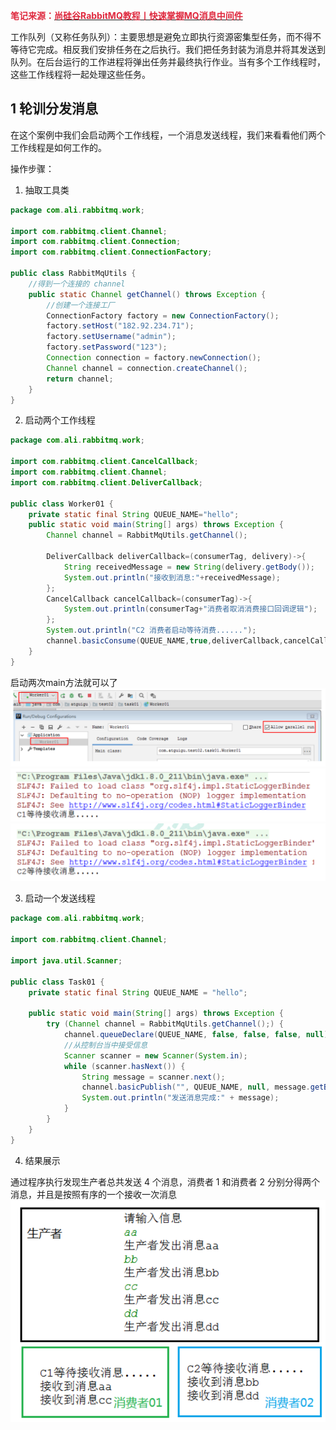 **<font style="color:#DF2A3F;">笔记来源：</font>**[**<font style="color:#DF2A3F;">尚硅谷RabbitMQ教程丨快速掌握MQ消息中间件</font>**](https://www.bilibili.com/video/BV1cb4y1o7zz/?spm_id_from=333.337.search-card.all.click&vd_source=e8046ccbdc793e09a75eb61fe8e84a30)



工作队列（又称任务队列）：主要思想是避免立即执行资源密集型任务，而不得不等待它完成。相反我们安排任务在之后执行。我们把任务封装为消息并将其发送到队列。在后台运行的工作进程将弹出任务并最终执行作业。当有多个工作线程时，这些工作线程将一起处理这些任务。

## 1 轮训分发消息
在这个案例中我们会启动两个工作线程，一个消息发送线程，我们来看看他们两个工作线程是如何工作的。

操作步骤：

1. 抽取工具类

```java
package com.ali.rabbitmq.work;

import com.rabbitmq.client.Channel;
import com.rabbitmq.client.Connection;
import com.rabbitmq.client.ConnectionFactory;

public class RabbitMqUtils {
    //得到一个连接的 channel
    public static Channel getChannel() throws Exception {
        //创建一个连接工厂
        ConnectionFactory factory = new ConnectionFactory();
        factory.setHost("182.92.234.71");
        factory.setUsername("admin");
        factory.setPassword("123");
        Connection connection = factory.newConnection();
        Channel channel = connection.createChannel();
        return channel;
    }
}
```

2. 启动两个工作线程

```java
package com.ali.rabbitmq.work;

import com.rabbitmq.client.CancelCallback;
import com.rabbitmq.client.Channel;
import com.rabbitmq.client.DeliverCallback;

public class Worker01 {
    private static final String QUEUE_NAME="hello";
    public static void main(String[] args) throws Exception {
        Channel channel = RabbitMqUtils.getChannel();
        
        DeliverCallback deliverCallback=(consumerTag, delivery)->{
            String receivedMessage = new String(delivery.getBody());
            System.out.println("接收到消息:"+receivedMessage);
        };
        CancelCallback cancelCallback=(consumerTag)->{
            System.out.println(consumerTag+"消费者取消消费接口回调逻辑");
        };
        System.out.println("C2 消费者启动等待消费......");
        channel.basicConsume(QUEUE_NAME,true,deliverCallback,cancelCallback);
    } 
}
```

启动两次main方法就可以了  
![](images/17.png)  
![](images/18.png)  
![](images/19.png)

3. 启动一个发送线程

```java
package com.ali.rabbitmq.work;

import com.rabbitmq.client.Channel;

import java.util.Scanner;

public class Task01 {
    private static final String QUEUE_NAME = "hello";

    public static void main(String[] args) throws Exception {
        try (Channel channel = RabbitMqUtils.getChannel();) {
            channel.queueDeclare(QUEUE_NAME, false, false, false, null);
            //从控制台当中接受信息
            Scanner scanner = new Scanner(System.in);
            while (scanner.hasNext()) {
                String message = scanner.next();
                channel.basicPublish("", QUEUE_NAME, null, message.getBytes());
                System.out.println("发送消息完成:" + message);
            }
        }
    }
}
```

4. 结果展示

通过程序执行发现生产者总共发送 4 个消息，消费者 1 和消费者 2 分别分得两个消息，并且是按照有序的一个接收一次消息  
![](images/20.png)






